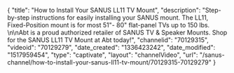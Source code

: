 {
    "title": "How to Install Your SANUS LL11 TV Mount",
    "description": "Step-by-step instructions for easily installing your SANUS mount. The LL11, Fixed-Position mount is for most 51\"- 80\" flat-panel TVs up to 150 lbs. \n\nAbt is a proud authorized retailer of SANUS TV & Speaker Mounts. Shop for the SANUS LL11 TV Mount at Abt today!",
    "channelid": "70129315",
    "videoid": "70129279",
    "date_created": "1336423242",
    "date_modified": "1517959454",
    "type": "captivate",
    "layout": "channelVideo",
    "url": "\/sanus-channel\/how-to-install-your-sanus-ll11-tv-mount\/70129315-70129279"
}
